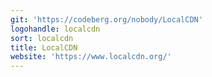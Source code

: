 ```yaml
---
git: 'https://codeberg.org/nobody/LocalCDN'
logohandle: localcdn
sort: localcdn
title: LocalCDN
website: 'https://www.localcdn.org/'
---
```

